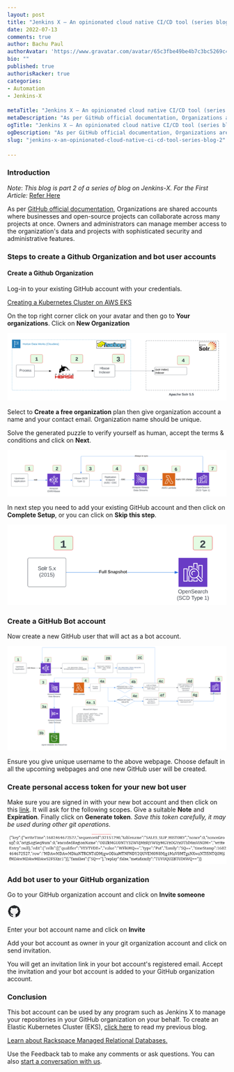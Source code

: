```yaml
---
layout: post
title: "Jenkins X – An opinionated cloud native CI/CD tool (series blog-2)"
date: 2022-07-13
comments: true
author: Bachu Paul
authorAvatar: 'https://www.gravatar.com/avatar/65c3fbe49be4b7c3bc5269c45460a22a'
bio: ""
published: true
authorisRacker: true
categories: 
- Automation
- Jenkins-X

metaTitle: "Jenkins X – An opinionated cloud native CI/CD tool (series blog-2)"
metaDescription: "As per GitHub official documentation, Organizations are shared accounts where businesses and open-source projects can collaborate across many projects at once."
ogTitle: "Jenkins X – An opinionated cloud native CI/CD tool (series blog-2)"
ogDescription: "As per GitHub official documentation, Organizations are shared accounts where businesses and open-source projects can collaborate across many projects at once."
slug: "jenkins-x-an-opinionated-cloud-native-ci-cd-tool-series-blog-2" 

---
```


### Introduction

_Note_: *This blog is part 2 of a series of blog on Jenkins-X. For the First Article:* [Refer Here](https://docs.rackspace.com/blog/creating-a-kubernetes-cluster-on-aws-eks/)


As per [GitHub official documentation](https://docs.github.com/en/organizations/collaborating-with-groups-in-organizations/about-organizations), Organizations are shared accounts where businesses and open-source projects can collaborate across many projects at once. Owners and administrators can manage member access to the organization's data and projects with sophisticated security and administrative features. 

<!--more-->

### Steps to create a Github Organization and bot user accounts

#### Create a Github Organization 

Log-in to your existing GitHub account with your credentials.

[Creating a Kubernetes Cluster on AWS EKS](https://docs.rackspace.com/blog/creating-a-kubernetes-cluster-on-aws-eks/)


On the top right corner click on your avatar and then go to **Your organizations**. Click on **New Organization**

<img src=Picture1.png title="" alt="">

Select to **Create a free organization** plan then give organization account a name and your contact email. Organization name should be unique.

Solve the generated puzzle to verify yourself as human, accept the terms & conditions and click on **Next**.

<img src=Picture2.png title="" alt="">

In next step you need to add your existing GitHub account and then click on **Complete Setup**, or you can click on **Skip this step**.

<img src=Picture3.png title="" alt="">

### Create a GitHub Bot account

Now create a new GitHub user that will act as a bot account.

<img src=Picture4.png title="" alt="">

Ensure you give unique username to the above webpage. Choose default in all the upcoming webpages and one new GitHub user will be created.

### Create personal access token for your new bot user

Make sure you are signed in with your new bot account and then click on this [link](https://github.com/settings/tokens/new?scopes=repo,read:user,read:org,user:email,admin:repo_hook,write:packages,read:packages,write:discussion,workflow).
It will ask for the following scopes. Give a suitable **Note** and **Expiration**. Finally click on **Generate token**. *Save this token carefully, it may be used during other git operations*.

<img src=Picture5.png title="" alt="">

### Add bot user to your GitHub organization

Go to your GitHub organization account and click on **Invite someone**

<img src=Picture6.png title="" alt="">

Enter your bot account name and click on **Invite**

Add your bot account as owner in your git organization account and click on send invitation.

You will get an invitation link in your bot account's registered email. Accept the invitation and your bot account is added to your GitHub organization account.











### Conclusion
This bot account can be used by any program such as Jenkins X to manage your repositories in your GitHub organization on your behalf. To create an Elastic Kubernetes Cluster (EKS), [click here](https:/docs.rackspace.com/blog/creating-a-kubernetes-cluster-on-aws-eks/) to read my previous blog.  


<a class="cta purple" id="cta" href="https://www.rackspace.com/data/managed-sql"> Learn about Rackspace Managed Relational Databases.</a>


Use the Feedback tab to make any comments or ask questions. You can also
[start a conversation with us](https://www.rackspace.com/contact).
